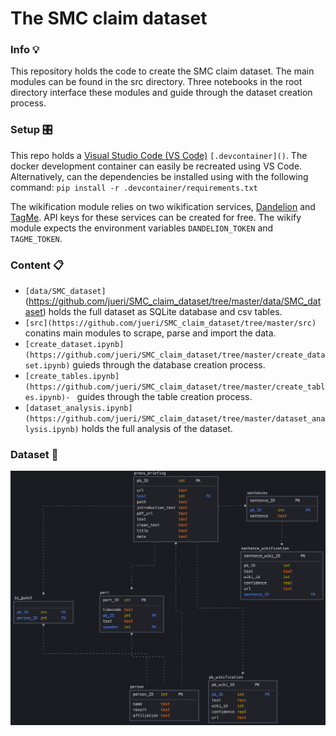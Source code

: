 # The SMC claim dataset
### Info 💡
This repository holds the code to create the SMC claim dataset. The main modules can be found in the src directory. Three notebooks in the root directory interface these modules and guide through the dataset creation process.

### Setup 🎛
This repo holds a [Visual Studio Code (VS Code)](https://code.visualstudio.com/) `[.devcontainer]()`. The docker development container can easily be recreated using VS Code.
Alternatively, can the dependencies be installed using with the following command:
`pip install -r .devcontainer/requirements.txt`

The wikification module relies on two wikification services, [Dandelion](https://dandelion.eu/) and [TagMe](https://sobigdata.d4science.org/web/tagme). API keys for these services can be created for free. The wikify module expects the environment variables `DANDELION_TOKEN` and `TAGME_TOKEN`.

### Content 📋
- `[data/SMC_dataset]`(https://github.com/jueri/SMC_claim_dataset/tree/master/data/SMC_dataset) holds the full dataset as SQLite database and csv tables.
- `[src](https://github.com/jueri/SMC_claim_dataset/tree/master/src)` conatins main modules to scrape, parse and import the data.
- `[create_dataset.ipynb](https://github.com/jueri/SMC_claim_dataset/tree/master/create_dataset.ipynb)` guieds through the database creation process.
- `[create_tables.ipynb](https://github.com/jueri/SMC_claim_dataset/tree/master/create_tables.ipynb)- ` guides through the table creation process.
- `[dataset_analysis.ipynb](https://github.com/jueri/SMC_claim_dataset/tree/master/dataset_analysis.ipynb)` holds the full analysis of the dataset. 

### Dataset 💾
![database](doc/static/db.png)
